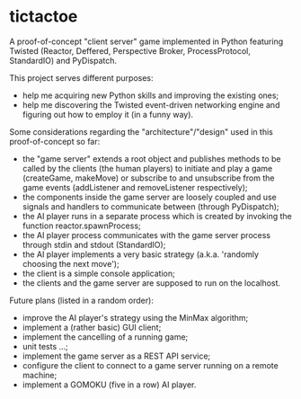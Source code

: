 # tictactoe
A proof-of-concept "client server" game implemented in Python featuring Twisted (Reactor, Deffered, Perspective Broker, ProcessProtocol, StandardIO) and PyDispatch.

This project serves different purposes:

- help me acquiring new Python skills and improving the existing ones;
- help me discovering the Twisted event-driven networking engine and figuring out how to employ it (in a funny way).

Some considerations regarding the "architecture"/"design" used in this proof-of-concept so far:

- the "game server" extends a root object and publishes methods to be called by the clients (the human players) to initiate and play a game (createGame, makeMove) or subscribe to and unsubscribe from the game events (addListener and removeListener respectively);
- the components inside the game server are loosely coupled and use signals and handlers to communicate between (through PyDispatch);
- the AI player runs in a separate process which is created by invoking the function reactor.spawnProcess;
- the AI player process communicates with the game server process through stdin and stdout (StandardIO);
- the AI player implements a very basic strategy (a.k.a. 'randomly choosing the next move');
- the client is a simple console application;
- the clients and the game server are supposed to run on the localhost.

Future plans (listed in a random order):

- improve the AI player's strategy using the MinMax algorithm;
- implement a (rather basic) GUI client;
- implement the cancelling of a running game;
- unit tests ...;
- implement the game server as a REST API service;
- configure the client to connect to a game server running on a remote machine;
- implement a GOMOKU (five in a row) AI player. 
